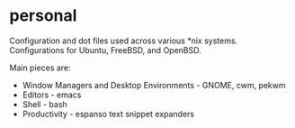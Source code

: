 # personal
Configuration and dot files used across various *nix systems. Configurations for Ubuntu, FreeBSD, and OpenBSD.

Main pieces are:
* Window Managers and Desktop Environments - GNOME, cwm, pekwm
* Editors - emacs
* Shell - bash
* Productivity - espanso text snippet expanders
